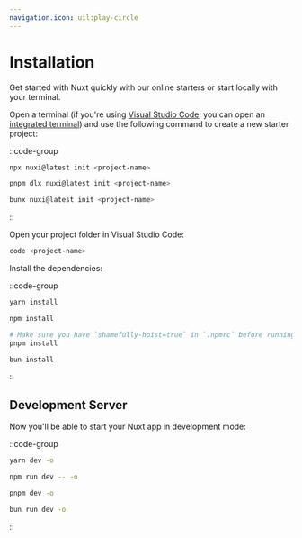 ```yaml
---
navigation.icon: uil:play-circle
---
```


# Installation

Get started with Nuxt quickly with our online starters or start locally with your terminal.

Open a terminal (if you're using [Visual Studio Code](https://code.visualstudio.com/), you can open an [integrated terminal](https://code.visualstudio.com/docs/editor/integrated-terminal)) and use the following command to create a new starter project:

::code-group
```bash [npx]
npx nuxi@latest init <project-name>
```

```bash [pnpm]
pnpm dlx nuxi@latest init <project-name>
```

```bash [bun]
bunx nuxi@latest init <project-name>
```
::

Open your project folder in Visual Studio Code:

```bash
code <project-name>
```

Install the dependencies:

::code-group
```bash [yarn]
yarn install
```

```bash [npm]
npm install
```

```bash [pnpm]
# Make sure you have `shamefully-hoist=true` in `.npmrc` before running pnpm install
pnpm install
```

```bash [bun]
bun install
```
::

## Development Server

Now you'll be able to start your Nuxt app in development mode:

::code-group
```bash [yarn]
yarn dev -o
```

```bash [npm]
npm run dev -- -o
```

```bash [pnpm]
pnpm dev -o
```

```bash [bun]
bun run dev -o
```
::